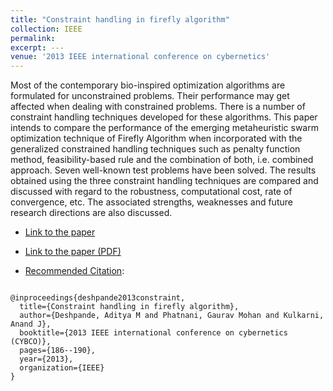 ```yaml
---
title: "Constraint handling in firefly algorithm"
collection: IEEE
permalink:
excerpt: ---
venue: '2013 IEEE international conference on cybernetics'
---
```


Most of the contemporary bio-inspired optimization algorithms are formulated for unconstrained problems. Their performance may get affected when dealing with constrained problems. There is a number of constraint handling techniques developed for these algorithms. This paper intends to compare the performance of the emerging metaheuristic swarm optimization technique of Firefly Algorithm when incorporated with the generalized constrained handling techniques such as penalty function method, feasibility-based rule and the combination of both, i.e. combined approach. Seven well-known test problems have been solved. The results obtained using the three constraint handling techniques are compared and discussed with regard to the robustness, computational cost, rate of convergence, etc. The associated strengths, weaknesses and future research directions are also discussed.

* [Link to the paper](https://ieeexplore.ieee.org/document/6617447)
* [Link to the paper (PDF)](https://www.researchgate.net/profile/Anand_Kulkarni4/publication/261332327_Constraint_handling_in_Firefly_Algorithm/links/57fea67108ae56fae5f24064/Constraint-handling-in-Firefly-Algorithm.pdf)




* [Recommended Citation](https://scholar.googleusercontent.com/scholar.bib?q=info:1t9ye1Mn310J:scholar.google.com/&output=citation&scisig=AAGBfm0AAAAAXNehHN1khv1rraib6fp1hu0Ox75mGt3d&scisf=4&ct=citation&cd=-1&hl=en):
<code>
@inproceedings{deshpande2013constraint,
  title={Constraint handling in firefly algorithm},
  author={Deshpande, Aditya M and Phatnani, Gaurav Mohan and Kulkarni, Anand J},
  booktitle={2013 IEEE international conference on cybernetics (CYBCO)},
  pages={186--190},
  year={2013},
  organization={IEEE}
}
</code>
